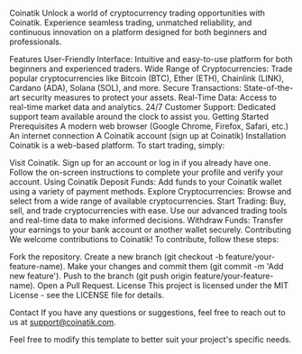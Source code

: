 Coinatik
Unlock a world of cryptocurrency trading opportunities with Coinatik. Experience seamless trading, unmatched reliability, and continuous innovation on a platform designed for both beginners and professionals.

Features
User-Friendly Interface: Intuitive and easy-to-use platform for both beginners and experienced traders.
Wide Range of Cryptocurrencies: Trade popular cryptocurrencies like Bitcoin (BTC), Ether (ETH), Chainlink (LINK), Cardano (ADA), Solana (SOL), and more.
Secure Transactions: State-of-the-art security measures to protect your assets.
Real-Time Data: Access to real-time market data and analytics.
24/7 Customer Support: Dedicated support team available around the clock to assist you.
Getting Started
Prerequisites
A modern web browser (Google Chrome, Firefox, Safari, etc.)
An internet connection
A Coinatik account (sign up at Coinatik)
Installation
Coinatik is a web-based platform. To start trading, simply:

Visit Coinatik.
Sign up for an account or log in if you already have one.
Follow the on-screen instructions to complete your profile and verify your account.
Using Coinatik
Deposit Funds: Add funds to your Coinatik wallet using a variety of payment methods.
Explore Cryptocurrencies: Browse and select from a wide range of available cryptocurrencies.
Start Trading: Buy, sell, and trade cryptocurrencies with ease. Use our advanced trading tools and real-time data to make informed decisions.
Withdraw Funds: Transfer your earnings to your bank account or another wallet securely.
Contributing
We welcome contributions to Coinatik! To contribute, follow these steps:

Fork the repository.
Create a new branch (git checkout -b feature/your-feature-name).
Make your changes and commit them (git commit -m 'Add new feature').
Push to the branch (git push origin feature/your-feature-name).
Open a Pull Request.
License
This project is licensed under the MIT License - see the LICENSE file for details.

Contact
If you have any questions or suggestions, feel free to reach out to us at support@coinatik.com.

Feel free to modify this template to better suit your project's specific needs.






